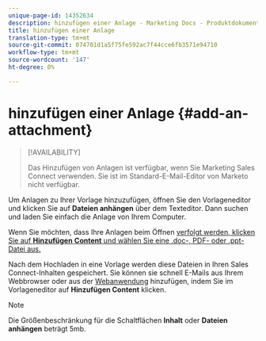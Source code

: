 ```yaml
---
unique-page-id: 14352634
description: hinzufügen einer Anlage - Marketing Docs - Produktdokumentation
title: hinzufügen einer Anlage
translation-type: tm+mt
source-git-commit: 074701d1a5f75fe592ac7f44cce6fb3571e94710
workflow-type: tm+mt
source-wordcount: '147'
ht-degree: 0%

---
```



# hinzufügen einer Anlage {#add-an-attachment}

>[!AVAILABILITY]
>
>
>Das Hinzufügen von Anlagen ist verfügbar, wenn Sie Marketing Sales Connect verwenden. Sie ist im Standard-E-Mail-Editor von Marketo nicht verfügbar.

Um Anlagen zu Ihrer Vorlage hinzuzufügen, öffnen Sie den Vorlageneditor und klicken Sie auf **Dateien anhängen** über dem Texteditor. Dann suchen und laden Sie einfach die Anlage von Ihrem Computer.

Wenn Sie möchten, dass Ihre Anlagen beim Öffnen [verfolgt werden, klicken Sie auf **Hinzufügen** **Content** und wählen Sie eine .doc-, PDF- oder .ppt-Datei aus.](http://docs.marketo.com/display/TEST/How+to+Track+Your+Email+Attachments)

Nach dem Hochladen in eine Vorlage werden diese Dateien in Ihren Sales Connect-Inhalten gespeichert. Sie können sie schnell E-Mails aus Ihrem Webbrowser oder aus der [Webanwendung](http://toutapp.com/login) hinzufügen, indem Sie im Vorlageneditor auf **Hinzufügen Content** klicken.

>[!NOTE]
>
>Die Größenbeschränkung für die Schaltflächen **Inhalt** oder **Dateien anhängen** beträgt 5mb.

